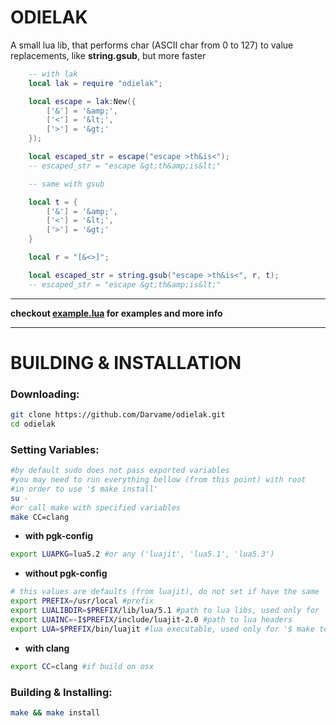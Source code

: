 # ODIELAK

A small lua lib, that performs char (ASCII char from 0 to 127) to value replacements, like <b>string.gsub</b>, but more faster

```lua
	-- with lak
	local lak = require "odielak";

	local escape = lak:New({
		['&'] = '&amp;',
		['<'] = '&lt;',
		['>'] = '&gt;'
	});

	local escaped_str = escape("escape >th&is<");
	-- escaped_str = "escape &gt;th&amp;is&lt;"
```

```lua
	-- same with gsub

	local t = {
		['&'] = '&amp;',
		['<'] = '&lt;',
		['>'] = '&gt;'
	}

	local r = "[&<>]";

	local escaped_str = string.gsub("escape >th&is<", r, t);
	-- escaped_str = "escape &gt;th&amp;is&lt;"
```

---

<b>checkout [example.lua](./example.lua) for examples and more info </b>

---

# BUILDING & INSTALLATION

<h3>Downloading:</h3>

```bash
git clone https://github.com/Darvame/odielak.git
cd odielak
```

<h3>Setting Variables:</h3>

```bash
#by default sudo does not pass exported variables
#you may need to run everything bellow (from this point) with root
#in order to use '$ make install'
su -
#or call make with specified variables
make CC=clang
```
- <b>with pgk-config</b>
```bash
export LUAPKG=lua5.2 #or any ('luajit', 'lua5.1', 'lua5.3')
```
- <b>without pgk-config</b>
```bash
# this values are defaults (from luajit), do not set if have the same
export PREFIX=/usr/local #prefix
export LUALIBDIR=$PREFIX/lib/lua/5.1 #path to lua libs, used only for '$ make install'
export LUAINC=-I$PREFIX/include/luajit-2.0 #path to lua headers
export LUA=$PREFIX/bin/luajit #lua executable, used only for '$ make test'
```
- <b>with clang</b>
```bash
export CC=clang #if build on osx
```

<h3>Building & Installing:</h3>

```bash
make && make install
```
